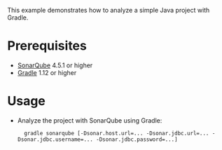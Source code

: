 This example demonstrates how to analyze a simple Java project with Gradle.

Prerequisites
=============
* [SonarQube](http://www.sonarsource.org/downloads/) 4.5.1 or higher
* [Gradle](http://www.gradle.org/) 1.12 or higher

Usage
=====
* Analyze the project with SonarQube using Gradle:

        gradle sonarqube [-Dsonar.host.url=... -Dsonar.jdbc.url=... -Dsonar.jdbc.username=... -Dsonar.jdbc.password=...]
